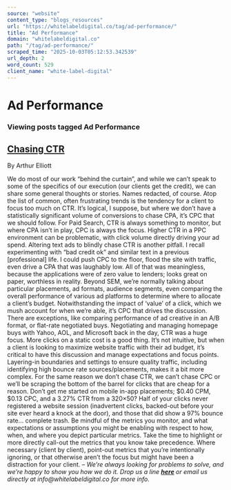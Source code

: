 ```yaml
---
source: "website"
content_type: "blogs_resources"
url: "https://whitelabeldigital.co/tag/ad-performance/"
title: "Ad Performance"
domain: "whitelabeldigital.co"
path: "/tag/ad-performance/"
scraped_time: "2025-10-03T05:12:53.342539"
url_depth: 2
word_count: 529
client_name: "white-label-digital"
---
```


# Ad Performance

### Viewing posts tagged Ad Performance

## [Chasing CTR](https://whitelabeldigital.co/chasing-ctr/)

By Arthur Elliott

We do most of our work “behind the curtain”, and while we can’t speak to some of the specifics of our execution (our clients get the credit), we can share some general thoughts or stories. Names redacted, of course. Atop the list of common, often frustrating trends is the tendency for a client to focus too much on CTR. It’s logical, I suppose, but where we don’t have a statistically significant volume of conversions to chase CPA, it’s CPC that we should follow. For Paid Search, CTR is always something to monitor, but where CPA isn’t in play, CPC is always the focus. Higher CTR in a PPC environment can be problematic, with click volume directly driving your ad spend. Altering text ads to blindly chase CTR is another pitfall. I recall experimenting with “bad credit ok” and similar text in a previous [professional] life. I could push CPC to the floor, flood the site with traffic, even drive a CPA that was laughably low. All of that was meaningless, because the applications were of zero value to lenders; looks great on paper, worthless in reality. Beyond SEM, we’re normally talking about particular placements, ad formats, audience segments, even comparing the overall performance of various ad platforms to determine where to allocate a client’s budget. Notwithstanding the impact of ‘value’ of a click, which we mush account for when we’re able, it’s CPC that drives the discussion. There are exceptions, like comparing performance of ad creative in an A/B format, or flat-rate negotiated buys. Negotiating and managing homepage buys with Yahoo, AOL, and Microsoft back in the day, CTR was a huge focus. More clicks on a static cost is a good thing. It’s not intuitive, but when a client is looking to maximize website traffic with their ad budget, it’s critical to have this discussion and manage expectations and focus points. Layering-in boundaries and settings to ensure quality traffic, including identifying high bounce rate sources/placements, makes it a bit more complex. For the same reason we don’t chase CTR, we can’t chase CPC or we’ll be scraping the bottom of the barrel for clicks that are cheap for a reason. Don’t get me started on mobile in-app placements; $0.40 CPM, $0.13 CPC, and a 3.27% CTR from a 320×50? Half of your clicks never registered a website session (inadvertent clicks, backed-out before your site ever heard a knock at the door), and those that did show a 97% bounce rate… complete trash. Be mindful of the metrics you monitor, and what expectations or assumptions you might be enabling with respect to how, when, and where you depict particular metrics. Take the time to highlight or more directly call-out the metrics that you know take precedence. Where necessary (client by client), point-out metrics that you’re intentionally ignoring, or that otherwise aren’t the focus but might have been a distraction for your client. – _We’re always looking for problems to solve, and we’re happy to show you how we do it. Drop us a line [**here**](https://whitelabeldigital.co/contact/) or email us directly at _info@whitelabeldigital.co_ for more info._